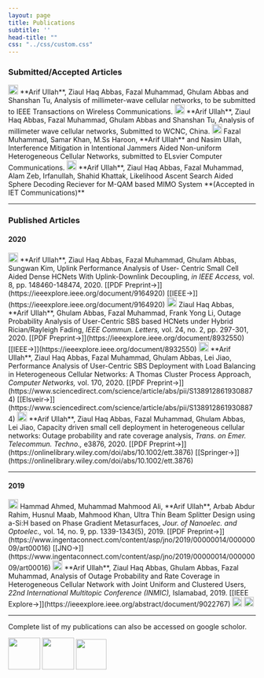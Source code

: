 ```yaml
---
layout: page
title: Publications
subtitle: ''
head-title: ""
css: "../css/custom.css"
---
```




### Submitted/Accepted Articles

<img src="../img/journal-article.png" height="20px">
**Arif Ullah**, Ziaul Haq Abbas, Fazal Muhammad, Ghulam Abbas and Shanshan Tu, Analysis of millimeter-wave cellular networks, to be submitted to IEEE Transactions on Wireless Communications.  

<img src="../img/conference-paper.png" height="20px">
**Arif Ullah**, Ziaul Haq Abbas, Fazal Muhammad, Ghulam Abbas and Shanshan Tu, Analysis of millimeter wave cellular networks, Submitted to WCNC, China.

<img src="../img/journal-article.png" height="20px">
Fazal Muhammad, Samar Khan, M.Ss Haroon, **Arif Ullah** and Nasim Ullah, Interference Mitigation in Intentional Jammers Aided Non-uniform Heterogeneous Cellular Networks, submitted to ELsvier Computer Communications.

<img src="../img/journal-article.png" height="20px">
**Arif Ullah**, Ziaul Haq Abbas, Fazal Muhammad, Alam Zeb, Irfanullah, Shahid Khattak, Likelihood Ascent Search Aided Sphere Decoding Reciever for M-QAM based MIMO System **(Accepted in IET Communications)**

----

### Published Articles

#### 2020

<img src="../img/journal-article.png" height="20px">
**Arif Ullah**, Ziaul Haq Abbas, Fazal Muhammad, Ghulam Abbas, Sungwan Kim, Uplink Performance Analysis of User- Centric
Small Cell Aided Dense HCNets With Uplink-Downlink Decoupling, <em> in IEEE Access,</em> vol. 8, pp. 148460-148474, 2020.  [[PDF Preprint&#8594;]](https://ieeexplore.ieee.org/document/9164920) [[IEEE&#8594;]](https://ieeexplore.ieee.org/document/9164920) 

<img src="../img/journal-article.png" height="20px">
Ziaul Haq Abbas, **Arif Ullah**, Ghulam Abbas, Fazal Muhammad, Frank Yong Li, Outage Probability Analysis of User-Centric SBS based HCNets under Hybrid Rician/Rayleigh Fading, <em>IEEE Commun. Letters,</em> vol. 24, no. 2, pp. 297-301, 2020. [[PDF Preprint&#8594;]](https://ieeexplore.ieee.org/document/8932550) [[IEEE&#8594;]](https://ieeexplore.ieee.org/document/8932550)

<img src="../img/journal-article.png" height="20px">
**Arif Ullah**, Ziaul Haq Abbas, Fazal Muhammad, Ghulam Abbas, Lei Jiao, Performance Analysis of User-Centric SBS Deployment with Load Balancing in Heterogeneous Cellular Networks: A Thomas Cluster Process Approach, <em>Computer Networks,</em> vol. 170, 2020. [[PDF Preprint&#8594;]](https://www.sciencedirect.com/science/article/abs/pii/S1389128619308874) [[Elsveir&#8594;]](https://www.sciencedirect.com/science/article/abs/pii/S1389128619308874)

<img src="../img/journal-article.png" height="20px">
**Arif Ullah**, Ziaul Haq Abbas, Fazal Muhammad, Ghulam Abbas, Lei Jiao, Capacity driven small cell deployment in heterogeneous cellular networks: Outage probability and rate coverage analysis, <em>Trans. on Emer. Telecommun. Techno.,</em> e3876, 2020. [[PDF Preprint&#8594;]](https://onlinelibrary.wiley.com/doi/abs/10.1002/ett.3876) [[Springer&#8594;]](https://onlinelibrary.wiley.com/doi/abs/10.1002/ett.3876)

----

#### 2019

<img src="../img/journal-article.png" height="20px">
Hammad Ahmed, Muhammad Mahmood Ali, **Arif Ullah**, Arbab Abdur Rahim, Husnul Maab, Mahmood Khan, Ultra Thin Beam Splitter Design using a-Si:H based on Phase Gradient Metasurfaces, <em>Jour. of Nanoelec. and Optoelec.,</em> vol. 14, no. 9, pp. 1339-1343(5), 2019. [[PDF Preprint&#8594;]](https://www.ingentaconnect.com/content/asp/jno/2019/00000014/00000009/art00016) [[JNO&#8594;]](https://www.ingentaconnect.com/content/asp/jno/2019/00000014/00000009/art00016)

<img src="../img/conference-paper.png" height="20px">
**Arif Ullah**, Ziaul Haq Abbas, Ghulam Abbas, Fazal Muhammad, Analysis of Outage Probability and Rate Coverage in Heterogeneous Cellular Network with Joint Uniform and Clustered Users, <em>22nd International Multitopic Conference (INMIC),</em> Islamabad, 2019. [[IEEE Explore&#8594;]](https://ieeexplore.ieee.org/abstract/document/9022767) 


<img src="../img/workshop-paper.png" height="20px">


<img src="../img/book-chapter.png" height="20px">

----

Complete list of my publications can also be accessed on google scholor.


[<img src="../img/googlescholor.png" height="65px">](https://scholar.google.com/citations?user=gktHbTcAAAAJ&hl=en)
[<img src="../img/researchgate.png" height="65px">](https://www.researchgate.net/profile/Arif_Ullah_Khan3)
[<img src="../img/orcid.png" height="62px">](https://orcid.org/0000-0002-0555-6644)









































